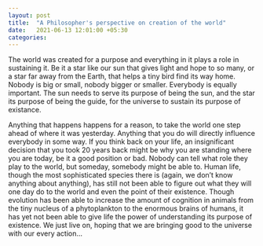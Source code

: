 ```yaml
---
layout: post
title:  "A Philosopher's perspective on creation of the world"
date:   2021-06-13 12:01:00 +05:30
categories: 
---
```


The world was created for a purpose and everything in it plays a role in sustaining it. Be it a star like our sun that gives light and hope to so many, or a star far away from the Earth, that helps a tiny bird find its way home. Nobody is big or small, nobody bigger or smaller. Everybody is equally important. The sun needs to serve its purpose of being the sun, and the star its purpose of being the guide, for the universe to sustain its purpose of existance.

Anything that happens happens for a reason, to take the world one step ahead of where it was yesterday. Anything that you do will directly influence everybody in some way. If you think back on your life, an insignificant decision that you took 20 years back might be why you are standing where you are today, be it a good position or bad. Nobody can tell what role they play to the world, but someday, somebody might be able to. Human life, though the most sophisticated species there is (again, we don’t know anything about anything), has still not been able to figure out what they will one day do to the world and even the point of their existence. Though evolution has been able to increase the amount of cognition in animals from the tiny nucleus of a phytoplankton to the enormous brains of humans, it has yet not been able to give life the power of understanding its purpose of existence. We just live on, hoping that we are bringing good to the universe with our every action...
